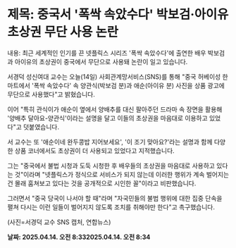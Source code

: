 # **제목: 중국서 '폭싹 속았수다' 박보검·아이유 초상권 무단 사용 논란**

  내용: 최근 세계적인 인기를 끈 넷플릭스 시리즈 '폭싹 속았수다'에 출연한 배우 박보검과 아이유의 초상권이 중국에서 무단으로 사용돼 논란이 일고 있습니다.

서경덕 성신여대 교수는 오늘(14일) 사회관계망서비스(SNS)를 통해 "중국 허베이성 한 마트에서 '폭싹 속았수다' 속 양관식(박보검 분)과 애순(아이유 분) 사진을 상품 광고에 무단으로 사용했다"고 밝혔습니다.

이어 "특히 관식이가 애순이 옆에서 양배추를 대신 팔아주던 드라마 속 장면을 활용해 '양배추 달아요-양관식'이라는 설명을 달고 이들의 초상권을 마음대로 이용하고 있었다"고 덧붙였습니다.

서 교수는 또 '애순이네 완두콩밥 지어보세요', '이 조기 맞아요?'라는 설명과 함께 다양한 상품 코너에서도 초상권이 더 사용되고 있었다고 지적했습니다.

그는 "중국에서 불법 시청과 도둑 시청한 후 배우들의 초상권을 마음대로 사용하고 있다는 것"이라며 "넷플릭스가 정식으로 서비스가 되지 않는데 이러한 행위가 계속 벌어지는 건 몰래 훔쳐보고 있다는 것을 공개적으로 시인한 꼴"이라고 비판했습니다.

그러면서 "중국 당국이 나서야 할 때"라며 "자국민들의 불법 행위에 대한 집중 단속을 펼쳐 다시는 이런 일들이 벌어지지 않도록 조치를 취해야만 한다"고 촉구했습니다.

(사진=서경덕 교수 SNS 캡처, 연합뉴스)

  **날짜: 2025.04.14. 오전 8:332025.04.14. 오전 8:34**